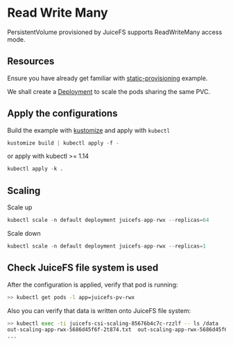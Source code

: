 # Read Write Many

PersistentVolume provisioned by JuiceFS supports ReadWriteMany access mode.

## Resources

Ensure you have already get familiar with [static-provisioning](../static-provisioning/README.md) example.

We shall create a [Deployment](https://kubernetes.io/docs/concepts/workloads/controllers/deployment/) to scale the pods sharing the same PVC.

## Apply the configurations

Build the example with [kustomize](https://github.com/kubernetes-sigs/kustomize) and apply with `kubectl`

```s
kustomize build | kubectl apply -f -
```

or apply with kubectl >= 1.14

```s
kubectl apply -k .
```

## Scaling

Scale up

```s
kubectl scale -n default deployment juicefs-app-rwx --replicas=64
```

Scale down

```s
kubectl scale -n default deployment juicefs-app-rwx --replicas=1
```

## Check JuiceFS file system is used

After the configuration is applied, verify that pod is running:

```sh
>> kubectl get pods -l app=juicefs-pv-rwx
```

Also you can verify that data is written onto JuiceFS file system:

```sh
>> kubectl exec -ti juicefs-csi-scaling-85676b4c7c-rzzlf -- ls /data
out-scaling-app-rwx-5686d45f6f-2t874.txt  out-scaling-app-rwx-5686d45f6f-cbdwl.txt  out-scaling-app-rwx-5686d45f6f-j5j4n.txt  out-scaling-app-rwx-5686d45f6f-phrzm.txt	out-scaling-app-rwx-5686d45f6f-s7x2x.txt  out-scaling-app-rwx-5686d45f6f-xhjm9.txt
...
```

